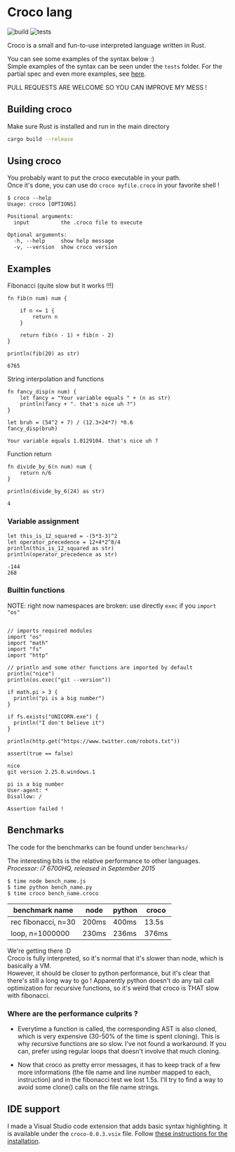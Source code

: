 # Croco lang

![build](https://github.com/truelossless/crocolang/workflows/build/badge.svg)
![tests](https://github.com/truelossless/crocolang/workflows/tests/badge.svg)

Croco is a small and fun-to-use interpreted language written in Rust.

You can see some examples of the syntax below :)  
Simple examples of the syntax can be seen under the `tests` folder.
For the partial spec and even more examples, see [here](SPEC.md).

PULL REQUESTS ARE WELCOME SO YOU CAN IMPROVE MY MESS !

## Building croco

Make sure Rust is installed and run in the main directory
```bash
cargo build --release
```

## Using croco

You probably want to put the croco executable in your path.  
Once it's done, you can use do `croco myfile.croco` in your favorite shell !

```
$ croco --help
Usage: croco [OPTIONS]

Positional arguments:
  input          the .croco file to execute

Optional arguments:
  -h, --help     show help message
  -v, --version  show croco version
```

## Examples

Fibonacci (quite slow but it works !!!)
```croco
fn fib(n num) num {

    if n <= 1 {
        return n
    }

    return fib(n - 1) + fib(n - 2)
}

println(fib(20) as str)
```
```
6765
```

String interpolation and functions
```croco
fn fancy_disp(n num) {
    let fancy = "Your variable equals " + (n as str)
    println(fancy + ". that's nice uh ?")
}

let bruh = (54^2 + 7) / (12.3+24*7) *0.6
fancy_disp(bruh)
```

```
Your variable equals 1.0129104. that's nice uh ?
```

Function return
```croco
fn divide_by_6(n num) num {
    return n/6
}

println(divide_by_6(24) as str)
```
```
4
```

### Variable assignment

```croco
let this_is_12_squared = -(5*3-3)^2
let operator_precedence = 12+4*2^8/4
println(this_is_12_squared as str)
println(operator_precedence as str)
```
```
-144
268
```

### Builtin functions

NOTE: right now namespaces are broken: use directly `exec` if you `import "os"` 

```croco

// imports required modules
import "os"
import "math"
import "fs"
import "http"

// println and some other functions are imported by default
println("nice")
println(os.exec("git --version"))

if math.pi > 3 {
  println("pi is a big number")
}

if fs.exists("UNICORN.exe") {
  println("I don't believe it")
}

println(http.get("https://www.twitter.com/robots.txt"))

assert(true == false)
```
```
nice
git version 2.25.0.windows.1

pi is a big number
User-agent: *
Disallow: /

Assertion failed !
```

## Benchmarks

The code for the benchmarks can be found under `benchmarks/`

The interesting bits is the relative performance to other languages.  
*Processor: i7 6700HQ, released in September 2015*

```
$ time node bench_name.js
$ time python bench_name.py
$ time croco bench_name.croco
```

|benchmark name     |  node    |python|croco|
|-------------------|----------|------|-----|
|rec fibonacci, n=30|     200ms| 400ms|13.5s|
|loop, n=1000000    |     230ms| 236ms|376ms|

We're getting there :D  
Croco is fully interpreted, so it's normal that it's slower than node, which is basically a VM.  
However, it should be closer to python performance, but it's clear that there's still a long way to go !
Apparently python doesn't do any tail call optimization for recursive functions, so it's weird that croco is THAT slow with fibonacci.

### Where are the performance culprits ?

- Everytime a function is called, the corresponding AST is also cloned, which is very expensive (30-50% of the time is spent cloning). This is why recursive functions are so slow. I've not found a workaround. If you can, prefer using regular loops that doesn't involve that much cloning.  

- Now that croco as pretty error messages, it has to keep track of a few more informations (the file name and line number mapped to each, instruction) and in the fibonacci test we lost 1.5s. I'll try to find a way to avoid some clone() calls on the file name strings.

## IDE support

I made a Visual Studio code extension that adds basic syntax highlighting. It is available under the `croco-0.0.3.vsix` file. Follow [these instructions for the installation](https://marketplace.visualstudio.com/items?itemName=fabiospampinato.vscode-install-vsix).
